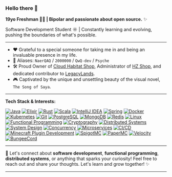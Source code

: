 ### Hello there 👋

**19yo Freshman 👨‍💻 | Bipolar and passionate about open source.** ✨

Software Development Student ☼ | Constantly learning and evolving, pushing the boundaries of what's possible.

---

- ❤️ Grateful to a special someone for taking me in and being an invaluable presence in my life.
- 🥼 Aliases: `NaerQAQ` / `2000000` / `QwQ-dev` / `Psyche`
- 🛠️ Proud Owner of [Cloud Habitat Shop](https://qwqdev.shop/), Administrator of [HZ Shop](https://hzmod.ooo/), and dedicated contributor to [LegacyLands](https://github.com/LegacyLands).
- 🎮 Captivated by the unique and unsettling beauty of the visual novel, `The Song of Saya`.

---

**Tech Stack & Interests:**

[![Java](https://img.shields.io/badge/Java-007396?style=for-the-badge&logo=java&logoColor=white)](https://www.java.com/)
[![Elixir](https://img.shields.io/badge/Elixir-4B275F?style=for-the-badge&logo=elixir&logoColor=white)](https://elixir-lang.org/)
[![Rust](https://img.shields.io/badge/Rust-000000?style=for-the-badge&logo=rust&logoColor=white)](https://www.rust-lang.org/)
[![Scala](https://img.shields.io/badge/Scala-DC322F?style=for-the-badge&logo=scala&logoColor=white)](https://www.scala-lang.org/)
[![IntelliJ IDEA](https://img.shields.io/badge/IntelliJ%20IDEA-000000?style=for-the-badge&logo=intellij-idea&logoColor=white)](https://www.jetbrains.com/idea/)
[![Spring](https://img.shields.io/badge/Spring-6DB33F?style=for-the-badge&logo=spring&logoColor=white)](https://spring.io/)
[![Docker](https://img.shields.io/badge/Docker-2496ED?style=for-the-badge&logo=docker&logoColor=white)](https://www.docker.com/)
[![Kubernetes](https://img.shields.io/badge/Kubernetes-326CE5?style=for-the-badge&logo=kubernetes&logoColor=white)](https://kubernetes.io/)
[![Git](https://img.shields.io/badge/Git-F05032?style=for-the-badge&logo=git&logoColor=white)](https://git-scm.com/)
[![PostgreSQL](https://img.shields.io/badge/PostgreSQL-316192?style=for-the-badge&logo=postgresql&logoColor=white)](https://www.postgresql.org/)
[![MongoDB](https://img.shields.io/badge/MongoDB-47A248?style=for-the-badge&logo=mongodb&logoColor=white)](https://www.mongodb.com/)
[![Redis](https://img.shields.io/badge/Redis-DC382D?style=for-the-badge&logo=redis&logoColor=white)](https://redis.io/)
[![Linux](https://img.shields.io/badge/Linux-FCC624?style=for-the-badge&logo=linux&logoColor=black)](https://www.linux.org/)
[![Functional Programming](https://img.shields.io/badge/Functional%20Programming-blue?style=for-the-badge&logoColor=white)](https://en.wikipedia.org/wiki/Functional_programming)
[![Cryptography](https://img.shields.io/badge/Cryptography-orange?style=for-the-badge&logoColor=white)](https://en.wikipedia.org/wiki/Cryptography)
[![Distributed Systems](https://img.shields.io/badge/Distributed%20Systems-green?style=for-the-badge&logoColor=white)](https://en.wikipedia.org/wiki/Distributed_computing)
[![System Design](https://img.shields.io/badge/System%20Design-purple?style=for-the-badge&logoColor=white)](https://en.wikipedia.org/wiki/System_design)
[![Concurrency](https://img.shields.io/badge/Concurrency-orange?style=for-the-badge&logoColor=white)](https://en.wikipedia.org/wiki/Concurrency_(computer_science))
[![Microservices](https://img.shields.io/badge/Microservices-teal?style=for-the-badge&logoColor=white)](https://en.wikipedia.org/wiki/Microservices)
[![CI/CD](https://img.shields.io/badge/CI/CD-blueviolet?style=for-the-badge&logoColor=white)](https://en.wikipedia.org/wiki/CI/CD)
[![Minecraft Plugin Development](https://img.shields.io/badge/Minecraft%20Plugin%20Development-30A74B?style=for-the-badge&logo=minecraft&logoColor=white)](https://www.spigotmc.org/wiki/plugin-development/)
[![SpigotMC](https://img.shields.io/badge/SpigotMC-E46F25?style=for-the-badge&logo=spigotmc&logoColor=white)](https://www.spigotmc.org/)
[![PaperMC](https://img.shields.io/badge/PaperMC-F44336?style=for-the-badge&logoColor=white)](https://papermc.io/)
[![Velocity](https://img.shields.io/badge/Velocity-00A9FF?style=for-the-badge&logoColor=white)](https://velocitypowered.com/)
[![BungeeCord](https://img.shields.io/badge/BungeeCord-7C1BB2?style=for-the-badge&logoColor=white)](https://www.spigotmc.org/resources/bungeecord.392/)

---

💬 Let's connect about **software development**, **functional programming**, **distributed systems**, or anything that sparks your curiosity! Feel free to reach out and share your thoughts. Let's learn and grow together! ✨

---
